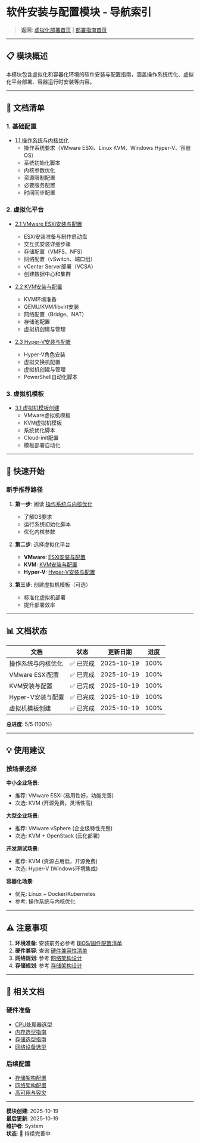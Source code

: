 # 软件安装与配置模块 - 导航索引

> **返回**: [虚拟化部署首页](../README.md) | [部署指南首页](../../00_索引导航/README.md)

---

## 📋 模块概述

本模块包含虚拟化和容器化环境的软件安装与配置指南，涵盖操作系统优化、虚拟化平台部署、容器运行时安装等内容。

---

## 📑 文档清单

### 1. 基础配置

- [1.1 操作系统与内核优化](01_操作系统与内核优化.md)
  - 操作系统要求（VMware ESXi、Linux KVM、Windows Hyper-V、容器OS）
  - 系统初始化脚本
  - 内核参数优化
  - 资源限制配置
  - 必要服务配置
  - 时间同步配置

### 2. 虚拟化平台

- [2.1 VMware ESXi安装与配置](02_VMware_ESXi安装与配置.md)
  - ESXi安装准备与制作启动盘
  - 交互式安装详细步骤
  - 存储配置（VMFS、NFS）
  - 网络配置（vSwitch、端口组）
  - vCenter Server部署（VCSA）
  - 创建数据中心和集群

- [2.2 KVM安装与配置](03_KVM安装与配置.md)
  - KVM环境准备
  - QEMU/KVM/libvirt安装
  - 网络配置（Bridge、NAT）
  - 存储池配置
  - 虚拟机创建与管理

- [2.3 Hyper-V安装与配置](04_Hyper-V安装与配置.md)
  - Hyper-V角色安装
  - 虚拟交换机配置
  - 虚拟机创建与管理
  - PowerShell自动化脚本

### 3. 虚拟机模板

- [3.1 虚拟机模板创建](05_虚拟机模板创建.md)
  - VMware虚拟机模板
  - KVM虚拟机模板
  - 系统优化脚本
  - Cloud-init配置
  - 模板部署自动化

---

## 🎯 快速开始

### 新手推荐路径

1. **第一步**: 阅读 [操作系统与内核优化](01_操作系统与内核优化.md)
   - 了解OS要求
   - 运行系统初始化脚本
   - 优化内核参数

2. **第二步**: 选择虚拟化平台
   - **VMware**: [ESXi安装与配置](02_VMware_ESXi安装与配置.md)
   - **KVM**: [KVM安装与配置](03_KVM安装与配置.md)
   - **Hyper-V**: [Hyper-V安装与配置](04_Hyper-V安装与配置.md)

3. **第三步**: 创建虚拟机模板（可选）
   - 标准化虚拟机部署
   - 提升部署效率

---

## 📊 文档状态

| 文档 | 状态 | 更新日期 | 进度 |
|------|------|----------|------|
| 操作系统与内核优化 | ✅ 已完成 | 2025-10-19 | 100% |
| VMware ESXi配置 | ✅ 已完成 | 2025-10-19 | 100% |
| KVM安装与配置 | ✅ 已完成 | 2025-10-19 | 100% |
| Hyper-V安装与配置 | ✅ 已完成 | 2025-10-19 | 100% |
| 虚拟机模板创建 | ✅ 已完成 | 2025-10-19 | 100% |

**总进度**: 5/5 (100%)

---

## 💡 使用建议

### 按场景选择

**中小企业场景**:

- 推荐: VMware ESXi (易用性好，功能完善)
- 次选: KVM (开源免费，灵活性高)

**大型企业场景**:

- 推荐: VMware vSphere (企业级特性完整)
- 次选: KVM + OpenStack (云化部署)

**开发测试场景**:

- 推荐: KVM (资源占用低，开源免费)
- 次选: Hyper-V (Windows环境集成)

**容器化场景**:

- 优先: Linux + Docker/Kubernetes
- 参考: 操作系统与内核优化

---

## ⚠️ 注意事项

1. **环境准备**: 安装前务必参考 [BIOS/固件配置清单](../01_硬件规范/06_BIOS固件配置清单.md)
2. **硬件兼容**: 查询 [硬件兼容性清单](../01_硬件规范/07_硬件兼容性清单.md)
3. **网络规划**: 参考 [网络架构设计](../04_网络架构/)
4. **存储规划**: 参考 [存储架构设计](../03_存储架构/)

---

## 🔗 相关文档

### 硬件准备

- [CPU处理器选型](../01_硬件规范/01_CPU处理器选型.md)
- [内存选型指南](../01_硬件规范/02_内存选型.md)
- [存储选型指南](../01_硬件规范/03_存储选型.md)
- [网络设备选型](../01_硬件规范/04_网络设备选型.md)

### 后续配置

- [存储架构配置](../03_存储架构/)
- [网络架构配置](../04_网络架构/)
- [高可用与容灾](../05_高可用容灾/)

---

**模块创建**: 2025-10-19  
**最后更新**: 2025-10-19  
**维护者**: System  
**状态**: 🔄 持续完善中
